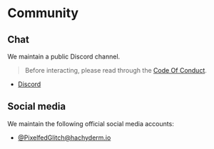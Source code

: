 # Community

## Chat

We maintain a public Discord channel.

> Before interacting, please read through the [Code Of Conduct](https://github.com/pixelfed-glitch/pixelfed/blob/dev/CODE_OF_CONDUCT.md).

- [Discord](https://discord.gg/HuZc6jr25X)

## Social media

We maintain the following official social media accounts:

- [@PixelfedGlitch@hachyderm.io](https://hachyderm.io/@PixelfedGlitch)